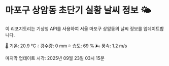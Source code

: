 
# 마포구 상암동 초단기 실황 날씨 정보 🌤️

이 리포지토리는 기상청 API를 사용하여 서울 마포구 상암동의 날씨 정보를 업데이트합니다. 

🌡️ 기온: 20.9 ℃
💧 강수량: 0 mm
💦 습도: 69 %
🌬️ 풍속: 1.2 m/s

마지막 업데이트 시각: 2025년 09월 23일 03시 15분    
